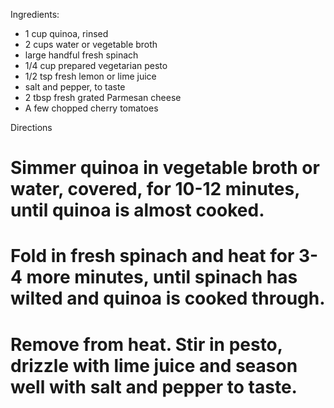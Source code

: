 Ingredients:
 * 1 cup quinoa, rinsed
 * 2 cups water or vegetable broth
 * large handful fresh spinach
 * 1/4 cup prepared vegetarian pesto
 * 1/2 tsp fresh lemon or lime juice
 * salt and pepper, to taste
 * 2 tbsp fresh grated Parmesan cheese
 * A few chopped cherry tomatoes

Directions
 # Simmer quinoa in vegetable broth or water, covered, for 10-12 minutes, until quinoa is almost cooked.
 # Fold in fresh spinach and heat for 3-4 more minutes, until spinach has wilted and quinoa is cooked through.
 # Remove from heat. Stir in pesto, drizzle with lime juice and season well with salt and pepper to taste.
